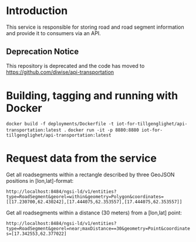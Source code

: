 # Introduction 

This service is responsible for storing road and road segment information and provide it to consumers via an API.

## Deprecation Notice

This repository is deprecated and the code has moved to https://github.com/diwise/api-transportation

# Building, tagging and running with Docker

`docker build -f deployments/Dockerfile -t iot-for-tillgenglighet/api-transportation:latest .`
`docker run -it -p 8880:8880 iot-for-tillgenglighet/api-transportation:latest`

# Request data from the service

Get all roadsegments within a rectangle described by three GeoJSON positions in [lon,lat]-format:

`http://localhost:8484/ngsi-ld/v1/entities?type=RoadSegment&georel=within&geometry=Polygon&coordinates=[[17.230700,62.430242],[17.444075,62.353557],[17.444075,62.353557]]`

Get all roadsegments within a distance (30 meters) from a [lon,lat] point:

`http://localhost:8484/ngsi-ld/v1/entities?type=RoadSegment&georel=near;maxDistance==30&geometry=Point&coordinates=[17.342553,62.377022]`
